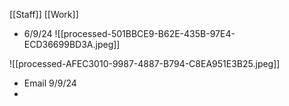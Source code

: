[[Staff]]
[[Work]]

- 6/9/24
![[processed-501BBCE9-B62E-435B-97E4-ECD36699BD3A.jpeg]]

![[processed-AFEC3010-9987-4887-B794-C8EA951E3B25.jpeg]]
- Email 9/9/24
- 